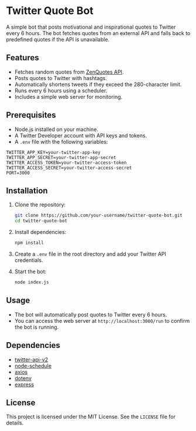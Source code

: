 # Twitter Quote Bot

A simple bot that posts motivational and inspirational quotes to Twitter every 6 hours. The bot fetches quotes from an external API and falls back to predefined quotes if the API is unavailable.

## Features

- Fetches random quotes from [ZenQuotes API](https://zenquotes.io/).
- Posts quotes to Twitter with hashtags.
- Automatically shortens tweets if they exceed the 280-character limit.
- Runs every 6 hours using a scheduler.
- Includes a simple web server for monitoring.

## Prerequisites

- Node.js installed on your machine.
- A Twitter Developer account with API keys and tokens.
- A `.env` file with the following variables:

```plaintext
TWITTER_APP_KEY=your-twitter-app-key
TWITTER_APP_SECRET=your-twitter-app-secret
TWITTER_ACCESS_TOKEN=your-twitter-access-token
TWITTER_ACCESS_SECRET=your-twitter-access-secret
PORT=3000
```

## Installation

1. Clone the repository:

   ```bash
   git clone https://github.com/your-username/twitter-quote-bot.git
   cd twitter-quote-bot
   ```

2. Install dependencies:

   ```bash
   npm install
   ```

3. Create a `.env` file in the root directory and add your Twitter API credentials.

4. Start the bot:

   ```bash
   node index.js
   ```

## Usage

- The bot will automatically post quotes to Twitter every 6 hours.
- You can access the web server at `http://localhost:3000/run` to confirm the bot is running.

## Dependencies

- [twitter-api-v2](https://www.npmjs.com/package/twitter-api-v2)
- [node-schedule](https://www.npmjs.com/package/node-schedule)
- [axios](https://www.npmjs.com/package/axios)
- [dotenv](https://www.npmjs.com/package/dotenv)
- [express](https://www.npmjs.com/package/express)

## License

This project is licensed under the MIT License. See the `LICENSE` file for details.